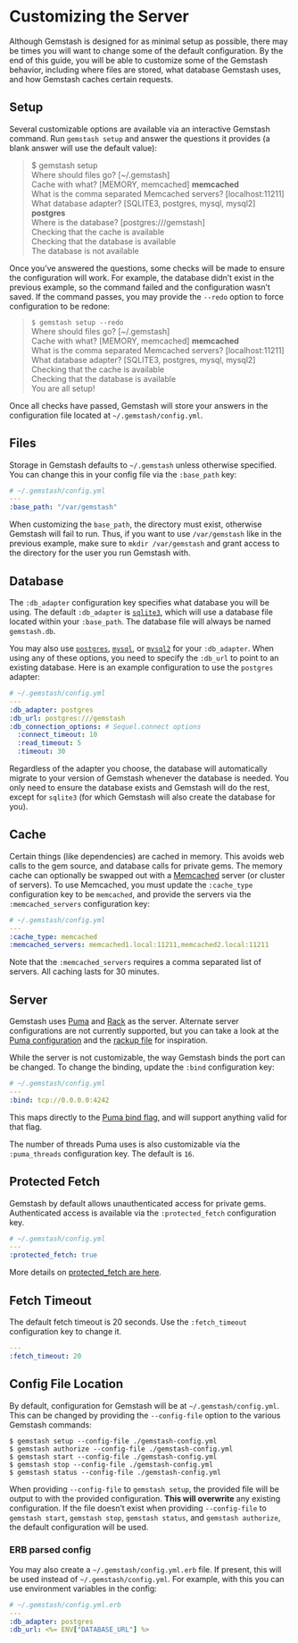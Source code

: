 <!--Automatically generated by Pandoc -->

# Customizing the Server

Although Gemstash is designed for as minimal setup as possible, there
may be times you will want to change some of the default configuration.
By the end of this guide, you will be able to customize some of the
Gemstash behavior, including where files are stored, what database
Gemstash uses, and how Gemstash caches certain requests.

## Setup

Several customizable options are available via an interactive Gemstash
command. Run `gemstash setup` and answer the questions it provides (a
blank answer will use the default value):

> $ gemstash setup  
> Where should files go? \[\~/.gemstash\]  
> Cache with what? \[MEMORY, memcached\] **memcached**  
> What is the comma separated Memcached servers? \[localhost:11211\]  
> What database adapter? \[SQLITE3, postgres, mysql, mysql2\]
> **postgres**  
> Where is the database? \[postgres:///gemstash\]  
> Checking that the cache is available  
> Checking that the database is available  
> The database is not available  

Once you’ve answered the questions, some checks will be made to ensure
the configuration will work. For example, the database didn’t exist in
the previous example, so the command failed and the configuration wasn’t
saved. If the command passes, you may provide the `--redo` option to
force configuration to be redone:

> `$ gemstash setup --redo`  
> Where should files go? \[\~/.gemstash\]  
> Cache with what? \[MEMORY, memcached\] **memcached**  
> What is the comma separated Memcached servers? \[localhost:11211\]  
> What database adapter? \[SQLITE3, postgres, mysql, mysql2\]  
> Checking that the cache is available  
> Checking that the database is available  
> You are all setup\!  

Once all checks have passed, Gemstash will store your answers in the
configuration file located at `~/.gemstash/config.yml`.

## Files

Storage in Gemstash defaults to `~/.gemstash` unless otherwise
specified. You can change this in your config file via the `:base_path`
key:

``` yaml
# ~/.gemstash/config.yml
---
:base_path: "/var/gemstash"
```

When customizing the `base_path`, the directory must exist, otherwise
Gemstash will fail to run. Thus, if you want to use `/var/gemstash` like
in the previous example, make sure to `mkdir /var/gemstash` and grant
access to the directory for the user you run Gemstash with.

## Database

The `:db_adapter` configuration key specifies what database you will be
using. The default `:db_adapter` is
[`sqlite3`](https://www.sqlite.org/), which will use a database file
located within your `:base_path`. The database file will always be named
`gemstash.db`.

You may also use [`postgres`](http://www.postgresql.org/),
[`mysql`](http://www.mysql.com/), or
[`mysql2`](http://sequel.jeremyevans.net/rdoc/files/doc/opening_databases_rdoc.html#label-mysql2)
for your `:db_adapter`. When using any of these options, you need to
specify the `:db_url` to point to an existing database. Here is an
example configuration to use the `postgres` adapter:

``` yaml
# ~/.gemstash/config.yml
---
:db_adapter: postgres
:db_url: postgres:///gemstash
:db_connection_options: # Sequel.connect options
  :connect_timeout: 10
  :read_timeout: 5
  :timeout: 30
```

Regardless of the adapter you choose, the database will automatically
migrate to your version of Gemstash whenever the database is needed. You
only need to ensure the database exists and Gemstash will do the rest,
except for `sqlite3` (for which Gemstash will also create the database
for you).

## Cache

Certain things (like dependencies) are cached in memory. This avoids web
calls to the gem source, and database calls for private gems. The memory
cache can optionally be swapped out with a
[Memcached](http://memcached.org/) server (or cluster of servers). To
use Memcached, you must update the `:cache_type` configuration key to be
`memcached`, and provide the servers via the `:memcached_servers`
configuration key:

``` yaml
# ~/.gemstash/config.yml
---
:cache_type: memcached
:memcached_servers: memcached1.local:11211,memcached2.local:11211
```

Note that the `:memcached_servers` requires a comma separated list of
servers. All caching lasts for 30 minutes.

## Server

Gemstash uses [Puma](http://puma.io/) and [Rack](http://rack.github.io/)
as the server. Alternate server configurations are not currently
supported, but you can take a look at the [Puma
configuration](https://github.com/bundler/gemstash/blob/master/lib/gemstash/puma.rb)
and the [rackup
file](https://github.com/bundler/gemstash/blob/master/lib/gemstash/config.ru)
for inspiration.

While the server is not customizable, the way Gemstash binds the port
can be changed. To change the binding, update the `:bind` configuration
key:

``` yaml
# ~/.gemstash/config.yml
---
:bind: tcp://0.0.0.0:4242
```

This maps directly to the [Puma bind
flag](https://github.com/puma/puma#binding-tcp--sockets), and will
support anything valid for that flag.

The number of threads Puma uses is also customizable via the
`:puma_threads` configuration key. The default is `16`.

## Protected Fetch

Gemstash by default allows unauthenticated access for private gems.
Authenticated access is available via the `:protected_fetch`
configuration key.

``` yaml
# ~/.gemstash/config.yml
---
:protected_fetch: true
```

More details on [protected\_fetch are
here](gemstash-private-gems.7.md#protected-fetching).

## Fetch Timeout

The default fetch timeout is 20 seconds. Use the `:fetch_timeout`
configuration key to change it.

``` yaml
---
:fetch_timeout: 20
```

## Config File Location

By default, configuration for Gemstash will be at
`~/.gemstash/config.yml`. This can be changed by providing the
`--config-file` option to the various Gemstash commands:

    $ gemstash setup --config-file ./gemstash-config.yml
    $ gemstash authorize --config-file ./gemstash-config.yml
    $ gemstash start --config-file ./gemstash-config.yml
    $ gemstash stop --config-file ./gemstash-config.yml
    $ gemstash status --config-file ./gemstash-config.yml

When providing `--config-file` to `gemstash setup`, the provided file
will be output to with the provided configuration. **This will
overwrite** any existing configuration. If the file doesn’t exist when
providing `--config-file` to `gemstash start`, `gemstash stop`,
`gemstash status`, and `gemstash authorize`, the default configuration
will be used.

### ERB parsed config

You may also create a `~/.gemstash/config.yml.erb` file. If present,
this will be used instead of `~/.gemstash/config.yml`. For example, with
this you can use environment variables in the config:

``` yaml
# ~/.gemstash/config.yml.erb
---
:db_adapter: postgres
:db_url: <%= ENV["DATABASE_URL"] %>
```
